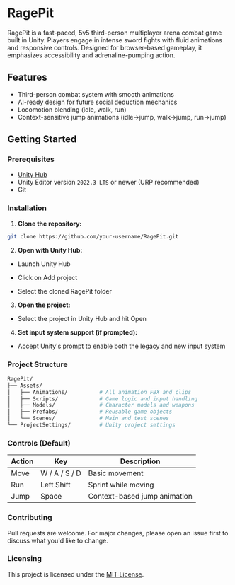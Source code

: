 # RagePit

RagePit is a fast-paced, 5v5 third-person multiplayer arena combat game built in Unity. Players engage in intense sword fights with fluid animations and responsive controls. Designed for browser-based gameplay, it emphasizes accessibility and adrenaline-pumping action.

## Features

- Third-person combat system with smooth animations  
- AI-ready design for future social deduction mechanics 
- Locomotion blending (idle, walk, run)  
- Context-sensitive jump animations (idle→jump, walk→jump, run→jump)   

## Getting Started

### Prerequisites

- [Unity Hub](https://unity.com/download)
- Unity Editor version `2022.3 LTS` or newer (URP recommended)
- Git

### Installation

1. **Clone the repository:**

```bash
git clone https://github.com/your-username/RagePit.git
```

2. **Open with Unity Hub:**

- Launch Unity Hub

- Click on Add project

- Select the cloned RagePit folder

3. **Open the project:**

- Select the project in Unity Hub and hit Open

4. **Set input system support (if prompted):**

- Accept Unity's prompt to enable both the legacy and new input system

### Project Structure

```bash
RagePit/
├── Assets/
│   ├── Animations/          # All animation FBX and clips
│   ├── Scripts/             # Game logic and input handling
│   ├── Models/              # Character models and weapons
│   ├── Prefabs/             # Reusable game objects
│   └── Scenes/              # Main and test scenes
└── ProjectSettings/         # Unity project settings
```

### Controls (Default)

| Action       | Key            | Description                     |
|--------------|----------------|---------------------------------|
| Move         | W / A / S / D  | Basic movement                  |
| Run          | Left Shift     | Sprint while moving             |
| Jump         | Space          | Context-based jump animation    |

### Contributing

Pull requests are welcome. For major changes, please open an issue first to discuss what you'd like to change.

### Licensing

This project is licensed under the [MIT License](https://opensource.org/license/MIT).
